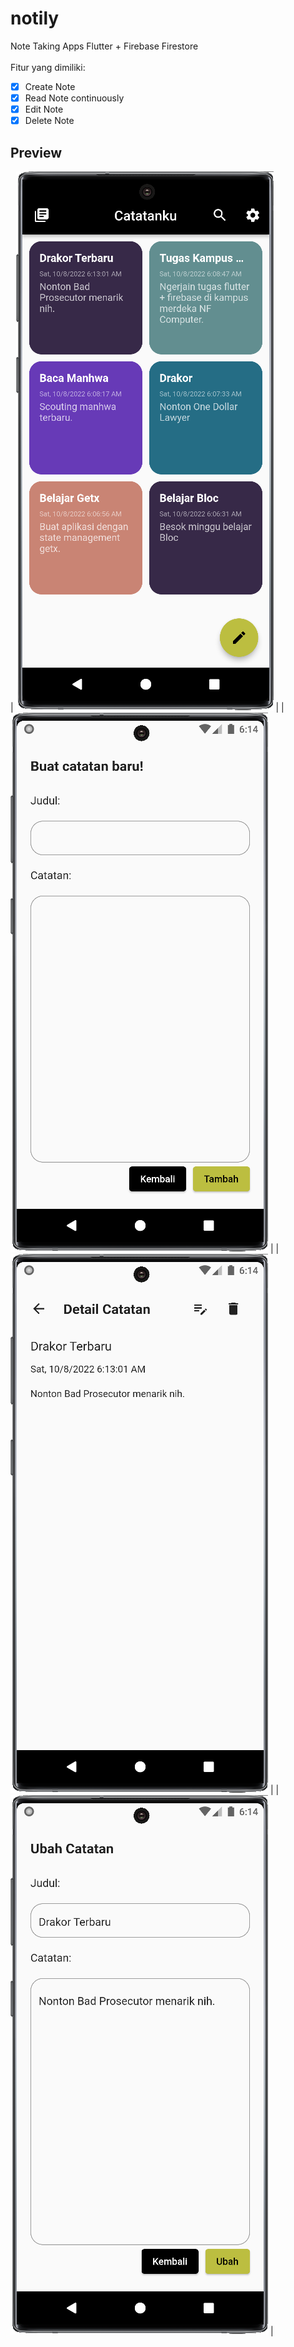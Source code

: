 # notily

Note Taking Apps Flutter + Firebase Firestore <br><br>
Fitur yang dimiliki:

- [x] Create Note
- [x] Read Note continuously
- [x] Edit Note
- [x] Delete Note

## Preview

| ![](assets/github-preview/Screenshot_20221008_061413.png) |
| ![](assets/github-preview/Screenshot_20221008_061441.png) |
| ![](assets/github-preview/Screenshot_20221008_061427.png) |
| ![](assets/github-preview/Screenshot_20221008_061433.png) |
